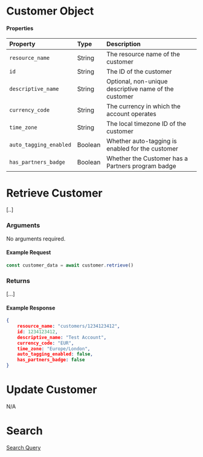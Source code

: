 # Customer Object

#### Properties 
| Property            |  Type  | Description |
| :------------------ | :------| :-----------|
| `resource_name`     | String | The resource name of the customer | 
| `id`                | String | The ID of the customer |
| `descriptive_name`  | String | Optional, non-unique descriptive name of the customer |
| `currency_code`     | String | The currency in which the account operates |
| `time_zone`         | String | The local timezone ID of the customer |
| `auto_tagging_enabled`| Boolean | Whether auto-tagging is enabled for the customer  |
| `has_partners_badge`| Boolean | Whether the Customer has a Partners program badge |

<!-- {
	"resourceName": "customers/9262111890",
	"id": "9262111890",
	"descriptiveName": "Test Account created with ManagedCustomerService",
	"currencyCode": "EUR",
	"timeZone": "Europe/London",
	"autoTaggingEnabled": false,
	"hasPartnersBadge": false
} -->

# Retrieve Customer
[..]
### Arguments
No arguments required.

#### Example Request
```javascript  
const customer_data = await customer.retrieve()
```

### Returns
[...]

#### Example Response
```json
{
    resource_name: "customers/1234123412",
    id: 1234123412,
    descriptive_name: "Test Account",
    currency_code: "EUR",
    time_zone: "Europe/London",
    auto_tagging_enabled: false,
    has_partners_badge: false
}
```

# Update Customer
N/A

# Search
[Search Query](/resources/search.md)
